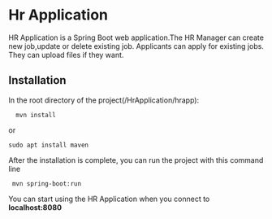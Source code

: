 # Hr Application

HR Application is a Spring Boot web application.The HR Manager can create new job,update or delete existing job. 
Applicants can apply for existing jobs. They can upload files if they want.

## Installation

In the root directory of the project(/HrApplication/hrapp):
````
  mvn install 
````
or
````
sudo apt install maven
````
After the installation is complete, you can run the project with this command line
````
 mvn spring-boot:run
````
You can start using the HR Application when you connect to **localhost:8080** 
